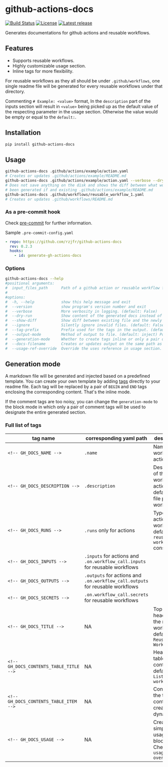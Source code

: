 # github-actions-docs

[![Build Status](https://github.com/rzjfr/github-actions-docs/workflows/build/badge.svg)](https://github.com/rzjfr/github-actions-docs/actions) [![License](https://img.shields.io/github/license/rzjfr/github-actions-docs)](https://github.com/rzjfr/github-actions-docs/blob/master/LICENSE) [![Latest release](https://img.shields.io/github/v/release/rzjfr/github-actions-docs)](https://github.com/rzjfr/github-actions-docs/releases)

Generates documentations for github actions and reusable workflows.

## Features

- Supports reusable workflows.
- Highly customizable usage section.
- Inline tags for more flexibility.

For reusable workflows as they all should be under `.github/workflows`, one single
readme file will be generated for every reusable workflows under that directory.

Commenting `# Example: <value>` format, In the `description` part of the inputs
section will result in `<value>` being picked up as the default value of the
respecting parameter in the usage section. Otherwise the value would be empty
or equal to the `default:`.

## Installation

```bash
pip install github-actions-docs
```

## Usage

```bash
github-actions-docs .github/actions/example/action.yaml
# Creates or updates .github/actions/example/README.md
github-actions-docs .github/actions/example/action.yaml --verbose --dry-run --show-diff
# Does not save anything on the disk and shows the diff between what would have
# been generated if and existing .github/actions/example/README.md
github-actions-docs .github/workflows/reusable_workflow_1.yaml
# Creates or updates .github/workflows/README.md
```

### As a pre-commit hook

Check [pre-commit](https://github.com/pre-commit/pre-commit) for further information.

Sample `.pre-commit-config.yaml`

```yaml
- repo: https://github.com/rzjfr/github-actions-docs
  rev: 0.2.3
  hooks:
    - id: generate-gh-actions-docs
```

### Options

```bash
github-actions-docs --help
#positional arguments:
#  input_files_path      Path of a github action or reusable workflow file(s).
#
#options:
#  -h, --help            show this help message and exit
#  --version             show program's version number and exit
#  --verbose             More verbosity in logging. (default: False)
#  --dry-run             Show content of the generated docs instead of writing it. (default: False)
#  --show-diff           Show diff between existing file and the newly generated one. (default: False)
#  --ignore              Silently ignore invalid files. (default: False)
#  --tag-prefix          Prefix used for the tags in the output. (default: GH_DOCS)
#  --output-mode         Method of output to file. (default: inject) Possible values: [replace, inject]
#  --generation-mode     Whether to create tags inline or only a pair of tags. (default: inline) Possible values: [inline, block]
#  --docs-filename       Creates or updates output on the same path as the input. (default: README.md)
#  --usage-ref-override  Override the uses reference in usage section. By default latest tag or current branch name will be used.
```

## Generation mode

A markdown file will be generated and injected based on a predefined template. You
can create your own template by adding [tags](#full-list-of-tags) directly to your
readme file. Each tag will be replaced by a pair of `BEGIN` and `END` tags enclosing
the corresponding content. That's the inline mode.

If the comment tags are too noisy, you can change the `generation-mode` to the block
mode in which only a pair of comment tags will be used to designate the entire
generated section.

### Full list of tags

| tag name                                | corresponding yaml path                                                       | description                                                                   | type               |
| --------------------------------------- | ----------------------------------------------------------------------------- | ----------------------------------------------------------------------------- | ------------------ |
| `<!-- GH_DOCS_NAME -->`                 | `.name`                                                                       | Name of the workflow or action                                                | both               |
| `<!-- GH_DOCS_DESCRIPTION -->`          | `.description`                                                                | Description of the workflow or action defaults to file path in workflows      | both               |
| `<!-- GH_DOCS_RUNS -->`                 | `.runs` only for actions                                                      | Type of the action, in workflows it defaults to `reusable workflow` constant  | both               |
| `<!-- GH_DOCS_INPUTS -->`               | `.inputs` for actions and `.on.workflow_call.inputs` for reusable workflows   |                                                                               | both               |
| `<!-- GH_DOCS_OUTPUTS -->`              | `.outputs` for actions and `.on.workflow_call.outputs` for reusable workflows |                                                                               | both               |
| `<!-- GH_DOCS_SECRETS -->`              | `.on.workflow_call.secrets` for reusable workflows                            |                                                                               | reusable workflows |
| `<!-- GH_DOCS_TITLE -->`                | NA                                                                            | Top level header for the reusable workflows, defaults to `Reusable Workflows` | reusable workflows |
| `<!-- GH_DOCS_CONTENTS_TABLE_TITLE -->` | NA                                                                            | Header of table of contents, defaults to `List of workflows`                  | reusable workflows |
| `<!-- GH_DOCS_CONTENTS_TABLE_ITEM -->`  | NA                                                                            | Content of the table of contents, created dynamically.                        | reusable workflows |
| `<!-- GH_DOCS_USAGE -->`                | NA                                                                            | Creates simple usage block. Check `--usage-ref-override`                      | both               |
